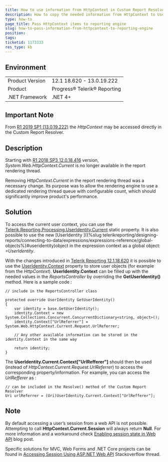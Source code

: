 ```yaml
---
title: How to use information from HttpContext in Custom Report Resolver
description: How to copy the needed information from HttpContext to UserIdentity.Context
type: how-to
page_title: Pass HttpContext items to reporting engine 
slug: how-to-pass-information-from-httpcontext-to-reporting-engine
position: 
tags: 
ticketid: 1173333
res_type: kb
---
```


## Environment
<table>
	<tr>
		<td>Product Version</td>
		<td>12.1 18.620 - 13.0.19.222</td>
	</tr>
	<tr>
		<td>Product</td>
		<td>Progress® Telerik® Reporting </td>
	</tr>
	<tr>
		<td>.NET Framework</td>
		<td>.NET 4+</td>
	</tr>
</table>

## Important Note
From [R1 2019 SP1 (13.0.19.222)](https://www.telerik.com/support/whats-new/reporting/release-history/progress-telerik-reporting-r1-2019-sp1-13-0-19-222) the _HttpContext_ may be accessed directly in the Custom Report Resolver.

## Description
Starting with [R1 2018 SP3 12.0.18.416](https://www.telerik.com/support/whats-new/reporting/release-history/telerik-reporting-r1-2018-sp3-12-0-18-416) version, _System.Web.HttpContext.Current_ is no longer available in the report rendering thread.  
  
Removing _HttpContext.Current_ in the report rendering thread was a necessary change. Its purpose was to allow the rendering engine to use a dedicated rendering thread queue with configurable count, which should significantly improve product's performance.

## Solution
To access the current user context, you can use the [Telerik.Reporting.Processing.UserIdentity.Current](/api/telerik.reporting.processing.useridentity.html#collapsible-Telerik_Reporting_Processing_UserIdentity_Current) static property. It is also possible to use the new [UserIdentity ]({%slug telerikreporting/designing-reports/connecting-to-data/expressions/expressions-reference/global-objects%}#useridentity)object in the expression context as a global object: _=UserIdentity_.  

With the changes introduced in [Telerik Reporting 12.1.18.620](https://www.telerik.com/support/whats-new/reporting/release-history/progress-telerik-reporting-r2-2018-sp1-12-1-18-620) it is possible to use the [UserIdentity.Context](/api/telerik.reporting.processing.useridentity.html#collapsible-Telerik_Reporting_Processing_UserIdentity_Context) property to store user objects (for example from the _HttpContext_).
**UserIdentity.Context** can be filled up with the needed values in the _ReportsController_ by overriding the **GetUserIdentity()** method. Here is a sample code :  

```CSharp
// include in the ReportsController class

protected override UserIdentity GetUserIdentity()
{
    var identity = base.GetUserIdentity();
    identity.Context = new System.Collections.Concurrent.ConcurrentDictionary<string, object>();
    identity.Context["UrlReferrer"] = System.Web.HttpContext.Current.Request.UrlReferrer;
    
    // Any other available information can be stored in the identity.Context in the same way

    return identity;
}
```
  
The __UserIdentity.Current.Context\["UrlRefferer"\]__ should then be used (instead of _HttpContext.Current.Request.UrlReferrer_) to access the corresponding property/information.
For example, you can access the _UrlRefferer_ as :  
  
```CSharp
// can be included in the Resolve() method of the Custom Report Resolver
Uri urlReferrer = (Uri)UserIdentity.Current.Context["UrlRefferer"];
```

## Note
By default accessing a user’s session from a web API is not possible. Attempting to call __HttpContext.Current.Session__ will always return __Null__.
For more information and a workaround check [Enabling session state in Web API](https://www.wiliam.com.au/wiliam-blog/enabling-session-state-in-web-api) blog post.

Specific solutions for MVC, Web Forms and .NET Core projects can be found in [Accessing Session Using ASP.NET Web API](https://stackoverflow.com/questions/9594229/accessing-session-using-asp-net-web-api) Stackoverflow thread.
